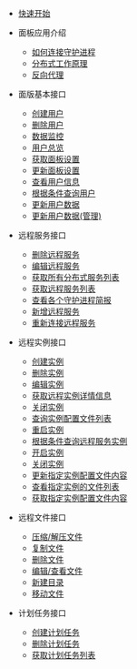 - [快速开始](README.md)

- 面板应用介绍

  - [如何连接守护进程](tutorial/connect_daemon.md)
  - [分布式工作原理](tutorial/system_structure.md)
  - [反向代理](tutorial/simple_reverse_proxy.md)

- 面版基本接口

  - [创建用户](panel/user_register.md)
  - [删除用户](panel/user_delete.md)
  - [数据监控](panel/overview.md)
  - [用户总览](panel/user_overview.md)
  - [获取面板设置](panel/get_settings.md)
  - [更新面板设置](panel/update_settings.md)
  - [查看用户信息](panel/info.md)
  - [根据条件查询用户](panel/search.md)
  - [更新用户数据](panel/update.md)
  - [更新用户数据(管理)](panel/update_admin.md)

- 远程服务接口

  - [删除远程服务](remote/del_remote_services.md)
  - [编辑远程服务](remote/edit_remote_services.md)
  - [获取所有分布式服务列表](remote/get_daemonlist.md)
  - [获取远程服务列表](remote/get_remote_services.md)
  - [查看各个守护进程简报](remote/get_remote_services_info.md)
  - [新增远程服务](remote/new_remote_services.md)
  - [重新连接远程服务](remote/reconn_remote_services.md)

- 远程实例接口

  - [创建实例](instance/create_instance.md)
  - [删除实例](instance/delete_instance.md)
  - [编辑实例](instance/edit_instance.md)
  - [获取远程实例详情信息](instance/get_instance_info.md)
  - [关闭实例](instance/kill_instance.md)
  - [查询实例配置文件列表](instance/query_instance_configfile.md)
  - [重启实例](instance/restart_instance.md)
  - [根据条件查询远程服务实例](instance/search_remote_services.md)
  - [开启实例](instance/start_instance.md)
  - [关闭实例](instance/stop_instance.md)
  - [更新指定实例配置文件内容](instance/update_instance_configfilecontent.md)
  - [查看指定实例的文件列表](instance/view_instance_fils_list.md)
  - [获取指定实例配置文件内容](instance/get_instance_configFileContent.md)

- 远程文件接口

  - [压缩/解压文件](files/compress.md)
  - [复制文件](files/copy_files.md)
  - [删除文件](files/delete_files.md)
  - [编辑/查看文件](files/edit_files.md)
  - [新建目录](files/mkdir.md)
  - [移动文件](files/move_files.md)

- 计划任务接口

  - [创建计划任务](scedule/create_schedule.md)
  - [删除计划任务](scedule/del_scedule.md)
  - [获取计划任务列表](scedule/get_schedule_list.md)
